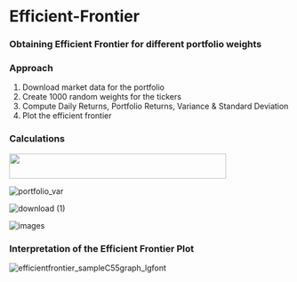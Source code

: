 # Efficient-Frontier
### Obtaining Efficient Frontier for different portfolio weights

### Approach
1. Download market data for the portfolio
2. Create 1000 random weights for the tickers
3. Compute Daily Returns, Portfolio Returns, Variance & Standard Deviation
4. Plot the efficient frontier

### Calculations

<img src="https://user-images.githubusercontent.com/78731243/121788868-b2f52f80-cbee-11eb-8388-8176860cbe95.png" width="390" height="45">

![portfolio_var](https://user-images.githubusercontent.com/78731243/121788847-850feb00-cbee-11eb-85e9-cf842046bcfb.gif)

![download (1)](https://user-images.githubusercontent.com/78731243/121789099-9f4ac880-cbf0-11eb-83df-46c390b0b88c.png)

![images](https://user-images.githubusercontent.com/78731243/121789000-b937db80-cbef-11eb-880a-f4f6868af56a.png)


### Interpretation of the Efficient Frontier Plot
![efficientfrontier_sampleC55graph_lgfont](https://user-images.githubusercontent.com/78731243/121788715-25651000-cbed-11eb-851b-5c0f062e60eb.png)

